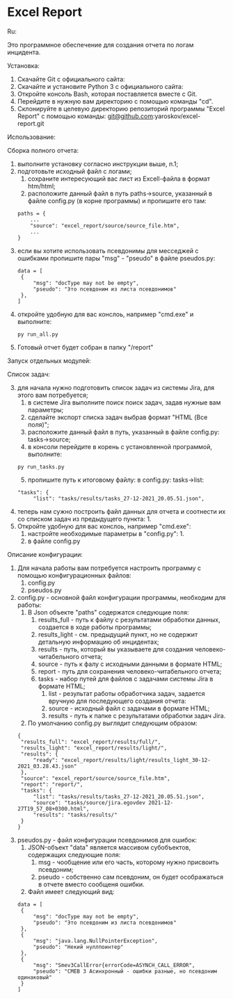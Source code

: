 # Excel Report

Ru:

Это программное обеспечение для создания отчета по логам инцидента.

Установка:

1. Скачайте Git с официального сайта:
2. Скачайте и установите Python 3 с официального сайта:
3. Откройте консоль Bash, которая поставляется вместе с Git.
4. Перейдите в нужную вам директорию с помощью команды "cd".
5. Склонируйте в целевую директорию репозиторий программы "Excel Report" с помощью команды: git@github.com:yaroskov/excel-report.git

Использование:

Сборка полного отчета:

1. выполните установку согласно инструкции выше, п.1;
2. подготовьте исходный файл с логами;
   1. сохраните интересующий вас лист из Excell-файла в формат htm/html;
   2. расположите данный файл в путь paths->source, указанный в файле config.py (в корне программы) и пропишите его там:
   ```
   paths = {
       ...
       "source": "excel_report/source/source_file.htm",
       ...
   }
   ```
3. если вы хотите использовать псевдонимы для месседжей с ошибками пропишите пары "msg" - "pseudo" в файле pseudos.py:
   ```
   data = [
	{
		"msg": "docType may not be empty",
		"pseudo": "Это псевдоним из листа псевдонимов"
	},
   ]
   ```
4. откройте удобную для вас конслоь, например "cmd.exe" и выполните:
   ```
   py run_all.py
   ```
5. Готовый отчет будет собран в папку "/report"

Запуск отдельных модулей:

Список задач:

3. для начала нужно подготовить список задач из системы Jira, для этого вам потребуется;
   1. в системе Jira выполните поиск поиск задач, задав нужные вам параметры;
   2. сделайте экспорт списка задач выбрав формат "HTML (Все поля)";
   3. расположите данный файл в путь, указанный в файле config.py: tasks->source;
   4. в консоли перейдите в корень с установленной программой, выполните:
   ```
   py run_tasks.py
   ```
   5. пропишите путь к итоговому файлу: в config.py: tasks->list:
   ```
   "tasks": {
        "list": "tasks/results/tasks_27-12-2021_20.05.51.json",
   ```
4. теперь нам сужно построить файл данных для отчета и соотнести их со списком задач из предыдущего пункта:
   1. 
5. Откройте удобную для вас конслоь, например "cmd.exe":
   1. настройте необходимые параметры в "config.py":
      1. 
   2. в файле config.py

Описание конфигурации:

1. Для начала работы вам потребуется настроить программу с помощью конфигурационных файлов:
   1. config.py
   2. pseudos.py
2. config.py - основной файл конфигурации программы, необходим для работы:
   1. В Json объекте "paths" содержатся следующие поля:
      1. results_full - путь к файлу с результатами обработки данных, создается в ходе работы программы;
      2. results_light - см. предыдущий пункт, но не содержит детальную информацию об инцидентах;
      3. results - путь, который вы указываете для создания человеко-читабельного отчета;
      4. source - путь к фалу с исходными данными в формате HTML;
      5. report - путь для сохранения человеко-читабельного отчета;
      6. tasks - набор путей для файлов с задачами системы Jira в формате HTML;
         1. list - результат работы обработчика задач, задается вручную для последующего создания отчета:
         2. source - исходный файл с задачами в формате HTML;
         3. results - путь к папке с результатами обработки задач Jira.
   2. По умолчанию config.py выглядит следующим образом:
   ```
   {
    "results_full": "excel_report/results/full/",
    "results_light": "excel_report/results/light/",
    "results": {
        "ready": "excel_report/results/light/results_light_30-12-2021_03.28.43.json"
    },
    "source": "excel_report/source/source_file.htm",
    "report": "report/",
    "tasks": {
        "list": "tasks/results/tasks_27-12-2021_20.05.51.json",
        "source": "tasks/source/jira.egovdev 2021-12-27T19_57_08+0300.html",
        "results": "tasks/results/"
    }
   }
   ```
3. pseudos.py - файл конфигурации псевдонимов для ошибок:
   1. JSON-объект "data" является массивом субобъектов, содержащих следующие поля:
      1. msg - чообщение или его часть, которому нужно присвоить псевдоним;
      2. pseudo - собственно сам псевдоним, он будет осображаться в отчете вместо сообщеня ошибки.
   2. Файл имеет следующий вид:
   ```
   data = [
	{
		"msg": "docType may not be empty",
		"pseudo": "Это псевдоним из листа псевдонимов"
	},
	{
		"msg": "java.lang.NullPointerException",
		"pseudo": "Некий нуллпоинтер"
	},
	{
		"msg": "Smev3CallError{errorCode=ASYNCH_CALL_ERROR",
		"pseudo": "СМЕВ 3 Асинхронный - ошибки разные, но псевдоним одинаковый"
	}
   ]
   ```
